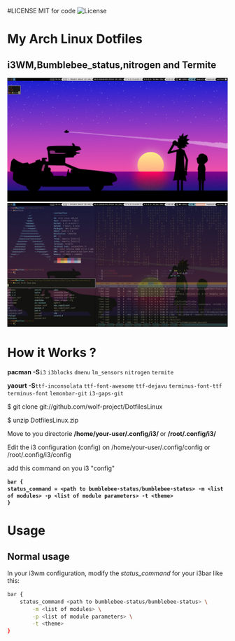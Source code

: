 #LICENSE MIT for code
![License](https://img.shields.io/github/license/wolf-project/DotfilesLinux)

# My Arch Linux Dotfiles
## i3WM,Bumblebee_status,nitrogen and Termite


![I3][screenshot1] 
![I3][screenshot2]

[screenshot1]:https://github.com/wolf-project/DotfilesLinux/blob/master/Screenshots/2021-03-10-195310_1366x768_scrot.png
[screenshot2]:https://github.com/wolf-project/DotfilesLinux/blob/master/Screenshots/Arch.logo.png

# How it Works ? 

<strong>pacman -S</strong>`i3` `i3blocks` `dmenu` `lm_sensors` `nitrogen` `termite` 

<strong>yaourt -S</strong>`ttf-inconsolata` `ttf-font-awesome` `ttf-dejavu` `terminus-font-ttf` `terminus-font` `lemonbar-git` `i3-gaps-git`
	
$ git clone git://github.com/wolf-project/DotfilesLinux

$ unzip DotfilesLinux.zip

Move to you directorie <strong> /home/your-user/.config/i3/ </strong>  or <strong>/root/.config/i3/</strong>

Edit the i3 configuration (config) on /home/your-user/.config/config or /root/.config/i3/config
  
  add this command on you i3 "config" 
  
  <strong> 
	
	bar {
	status_command = <path to bumblebee-status/bumblebee-status> -m <list of modules> -p <list of module parameters> -t <theme>
	}
</strong>

# Usage
## Normal usage
In your i3wm configuration, modify the *status_command* for your i3bar like this:

```bash
bar {
	status_command <path to bumblebee-status/bumblebee-status> \
		-m <list of modules> \
		-p <list of module parameters> \
		-t <theme>
}
```


